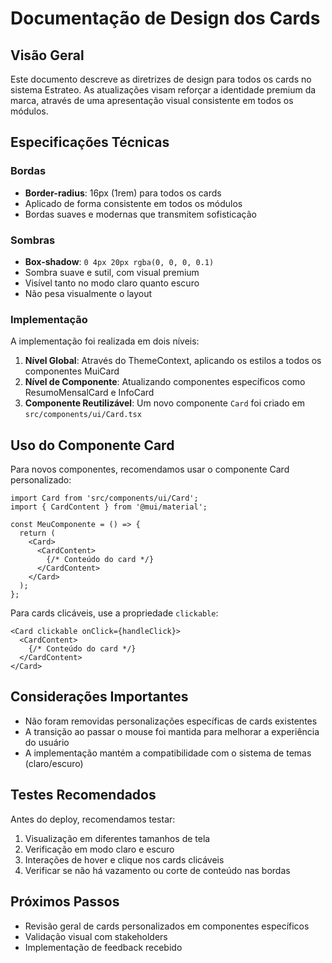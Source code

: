 # Documentação de Design dos Cards

## Visão Geral

Este documento descreve as diretrizes de design para todos os cards no sistema Estrateo. As atualizações visam reforçar a identidade premium da marca, através de uma apresentação visual consistente em todos os módulos.

## Especificações Técnicas

### Bordas
- **Border-radius**: 16px (1rem) para todos os cards
- Aplicado de forma consistente em todos os módulos
- Bordas suaves e modernas que transmitem sofisticação

### Sombras
- **Box-shadow**: `0 4px 20px rgba(0, 0, 0, 0.1)`
- Sombra suave e sutil, com visual premium
- Visível tanto no modo claro quanto escuro
- Não pesa visualmente o layout

### Implementação

A implementação foi realizada em dois níveis:

1. **Nível Global**: Através do ThemeContext, aplicando os estilos a todos os componentes MuiCard
2. **Nível de Componente**: Atualizando componentes específicos como ResumoMensalCard e InfoCard
3. **Componente Reutilizável**: Um novo componente `Card` foi criado em `src/components/ui/Card.tsx`

## Uso do Componente Card

Para novos componentes, recomendamos usar o componente Card personalizado:

```tsx
import Card from 'src/components/ui/Card';
import { CardContent } from '@mui/material';

const MeuComponente = () => {
  return (
    <Card>
      <CardContent>
        {/* Conteúdo do card */}
      </CardContent>
    </Card>
  );
};
```

Para cards clicáveis, use a propriedade `clickable`:

```tsx
<Card clickable onClick={handleClick}>
  <CardContent>
    {/* Conteúdo do card */}
  </CardContent>
</Card>
```

## Considerações Importantes

- Não foram removidas personalizações específicas de cards existentes
- A transição ao passar o mouse foi mantida para melhorar a experiência do usuário
- A implementação mantém a compatibilidade com o sistema de temas (claro/escuro)

## Testes Recomendados

Antes do deploy, recomendamos testar:

1. Visualização em diferentes tamanhos de tela
2. Verificação em modo claro e escuro
3. Interações de hover e clique nos cards clicáveis
4. Verificar se não há vazamento ou corte de conteúdo nas bordas

## Próximos Passos

- Revisão geral de cards personalizados em componentes específicos
- Validação visual com stakeholders
- Implementação de feedback recebido 